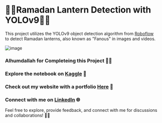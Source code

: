 # 🌙🏮Ramadan Lantern Detection with YOLOv9🏮🌙

This project utilizes the YOLOv9 object detection algorithm from [Roboflow](https://blog.roboflow.com/train-yolov9-model/) to detect Ramadan lanterns, also known as "Fanous" in images and videos.

![image](https://th.bing.com/th/id/R.37fdf38216d49989bd72bf5663af43a2?rik=%2f71OL6%2fZyxEzvA&riu=http%3a%2f%2fcraigvenn.com%2fPortfolio%2fTravel%2fEgypt%2fCairo-al-Qahira%2ffiles%2fimgFull_13.jpg&ehk=yVtc8CEm%2f9evIun4%2febu4ibnLlr262Xk9rAx9uYkftc%3d&risl=&pid=ImgRaw&r=0)

### Alhumdallah for Completeing this Project 🤲🙏

### Explore the notebook on [Kaggle]() 🚀
### Check out my website with a portfolio [Here](https://sites.google.com/view/abdelrahman-eldaba110) 🌟
### Connect with me on [LinkedIn](https://www.linkedin.com/in/abdelrahman-eldaba-739805192/) 🌐

Feel free to explore, provide feedback, and connect with me for discussions and collaborations! 🤝🚀

